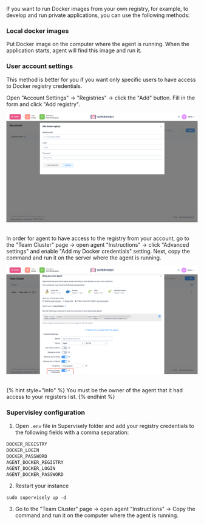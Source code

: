 If you want to run Docker images from your own registry, for example, to develop and run private applications, you can use the following methods:

### Local docker images
Put Docker image on the computer where the agent is running. When the application starts, agent will find this image and run it.


### User account settings
This method is better for you if you want only specific users to have access to Docker registry credentials.


Open "Account Settings" -> "Registries" -> click the "Add" button. Fill in the form and click "Add registry".


![](add_custom_registry.png)
  
  
In order for agent to have access to the registry from your account, go to the "Team Cluster" page -> open agent "Instructions" -> click "Advanced settings" and enable "Add my Docker credentials" setting. Next, copy the command and run it on the server where the agent is running.
  
  
![](agent_custom_creds.png)
  
  
{% hint style="info" %} You must be the owner of the agent that it had access to your registers list. {% endhint %}


### Supervisley configuration 
1. Open `.env` file in Supervisely folder and add your registry credentials to the following fields with a comma separation:
```
DOCKER_REGISTRY
DOCKER_LOGIN
DOCKER_PASSWORD
AGENT_DOCKER_REGISTRY
AGENT_DOCKER_LOGIN
AGENT_DOCKER_PASSWORD
```

2. Restart your instance
```
sudo supervisely up -d
```
3. Go to the "Team Cluster" page -> open agent "Instructions" -> Copy the command and run it on the computer where the agent is running.
